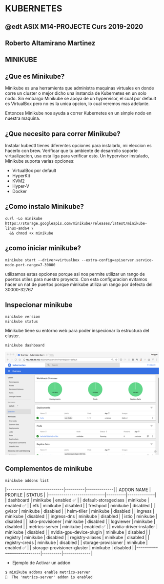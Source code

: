# KUBERNETES
## @edt ASIX M14-PROJECTE Curs 2019-2020
## Roberto Altamirano Martinez
## MINIKUBE


## ¿Que es Minikube?

Minikube es una herramienta que administra maquinas virtuales en donde corre un cluster o mejor dicho una instancia de Kubernetes en un solo nodo.
Sin embargo Minikube se apoya de un hypervisor, el cual por default es VirtualBox pero no es la unica opcion, lo cual veremos mas adelante.

Entonces Minikube nos ayuda a correr Kubernetes en un simple nodo en nuestra maquina.

## ¿Que necesito para correr Minikube?

Instalar kubectl tienes diferentes opciones para instalarlo, mi eleccion es hacerlo con brew.
Verificar que tu ambiente de desarrollo soporte virtualizacion, usa esta liga para verificar esto.
Un hypervisor instalado, Minikube suporta varias opciones:
- VirtualBox por default
- HyperKit
- KVM2
- Hyper-V
- Docker


## ¿Como instalo Minikube?

```
curl -Lo minikube https://storage.googleapis.com/minikube/releases/latest/minikube-linux-amd64 \
  && chmod +x minikube
```

## ¿como iniciar minikube?

```
minikube start --driver=virtualbox --extra-config=apiserver.service-node-port-range=7-30000
```

utilizamos estas opciones porque asi nos permite utilizar un rango de puertos utiles para nuestro proyecto.
Con esta configuracion evitamos hacer un nat de puertos porque minikube utiliza un rango por defecto del 30000-32767

## Inspecionar minikube


```
minikube version
minikube status 
```

Minikube tiene su entorno web para poder inspecionar la estructura del cluster.

```
minikube dashboard
```

![alt cloud](https://github.com/isx47262285/Project_kubernetes/blob/master/aux/minikube-dashboard.png)

## Complementos de minikube

```
minikube addons list
```

|-----------------------------|----------|--------------|
|         ADDON NAME          | PROFILE  |    STATUS    |
|-----------------------------|----------|--------------|
| dashboard                   | minikube | enabled ✅   |
| default-storageclass        | minikube | enabled ✅   |
| efk                         | minikube | disabled     |
| freshpod                    | minikube | disabled     |
| gvisor                      | minikube | disabled     |
| helm-tiller                 | minikube | disabled     |
| ingress                     | minikube | disabled     |
| ingress-dns                 | minikube | disabled     |
| istio                       | minikube | disabled     |
| istio-provisioner           | minikube | disabled     |
| logviewer                   | minikube | disabled     |
| metrics-server              | minikube | enabled ✅   |
| nvidia-driver-installer     | minikube | disabled     |
| nvidia-gpu-device-plugin    | minikube | disabled     |
| registry                    | minikube | disabled     |
| registry-aliases            | minikube | disabled     |
| registry-creds              | minikube | disabled     |
| storage-provisioner         | minikube | enabled ✅   |
| storage-provisioner-gluster | minikube | disabled     |
|-----------------------------|----------|--------------|


* Ejemplo de Activar un addon

```
$ minikube addons enable metrics-server
🌟  The 'metrics-server' addon is enabled

```

